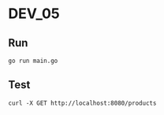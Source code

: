 # DEV_05
  
## Run

```
go run main.go
```
  
## Test

```
curl -X GET http://localhost:8080/products
```